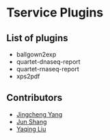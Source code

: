 # Tservice Plugins
## List of plugins
- ballgown2exp
- quartet-dnaseq-report
- quartet-rnaseq-report
- xps2pdf

## Contributors
- [Jingcheng Yang](https://github.com/yjcyxky)
- [Jun Shang](https://github.com/stead99)
- [Yaqing Liu](https://github.com/lyaqing)